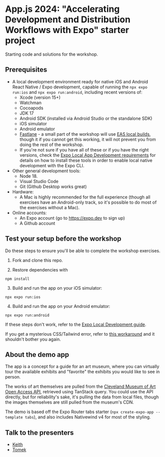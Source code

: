 # App.js 2024: "Accelerating Development and Distribution Workflows with Expo" starter project
Starting code and solutions for the workshop.

## Prerequisites
- A local development environment ready for native iOS and Android React Native / Expo development, capable of running the `npx expo run:ios` and `npx expo run:android`, including recent versions of:
  - Xcode (version 15+)
  - Watchman
  - Cocoapods
  - JDK 17
  - Android SDK (installed via Android Studio or the standalone SDK)
  - iOS simulator
  - Android emulator
  - [Fastlane](https://docs.fastlane.tools/getting-started/ios/setup/) - a small part of the workshop will use [EAS local builds](https://docs.expo.dev/build-reference/local-builds/), though it if you cannot get this working, it will not prevent you from doing the rest of the workshop.
  - If you're not sure if you have all of these or if you have the right versions, check the [Expo Local App Development requirements](https://docs.expo.dev/guides/local-app-development/) for details on how to install these tools in order to enable local native development with the Expo CLI.
- Other general development tools:
  - Node 18.
  - Visual Studio Code
  - Git (Github Desktop works great)
- Hardware:
  - A Mac is highly recommended for the full experience (though all exercises have an Android-only track, so it's possible to do most of the exercises without a Mac).
- Online accounts:
  - An Expo account (go to https://expo.dev to sign up)
  - A Github account

## Test your setup before the workshop
Do these steps to ensure you'll be able to complete the workshop exercises.
1. Fork and clone this repo.

2. Restore dependencies with
```
npm install
```

3. Build and run the app on your iOS simulator:
```
npx expo run:ios
```

4. Build and run the app on your Android emulator:
```
npx expo run:android
```

If these steps don't work, refer to the [Expo Local Development guide](https://docs.expo.dev/guides/local-app-development/).

If you get a mysterious CSS/Tailwind error, refer to [this workaround](https://github.com/marklawlor/nativewind/issues/838#issuecomment-1980957103) and it shouldn't bother you again.

## About the demo app
The app is a concept for a guide for an art museum, where you can virtually tour the available exhibits and "favorite" the exhibits you would like to see in person.

The works of art themselves are pulled from the [Cleveland Museum of Art Open Access API](https://openaccess-api.clevelandart.org/), retrieved using TanStack query. You could use the API directly, but for reliability's sake, it's pulling the data from local files, though the images themselves are still pulled from the museum's CDN.

The demo is based off the Expo Router tabs starter (`npx create-expo-app --template tabs`), and also includes Nativewind v4 for most of the styling.

## Talk to the presenters
- [Keith](https://twitter.com/llamaluvr)
- [Tomek](https://twitter.com/tchayen)

